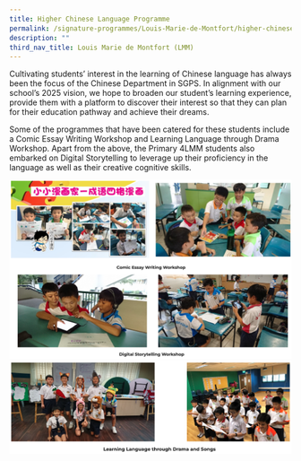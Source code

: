 ```yaml
---
title: Higher Chinese Language Programme
permalink: /signature-programmes/Louis-Marie-de-Montfort/higher-chinese-language-programme/
description: ""
third_nav_title: Louis Marie de Montfort (LMM)
---
```




Cultivating students’ interest in the learning of Chinese language has always been the focus of the Chinese Department in SGPS. In alignment with our school’s 2025 vision, we hope to broaden our student’s learning experience, provide them with a platform to discover their interest so that they can plan for their education pathway and achieve their dreams. 

  

Some of the programmes that have been catered for these students include a Comic Essay Writing Workshop and Learning Language through Drama Workshop. Apart from the above, the Primary 4LMM students also embarked on Digital Storytelling to leverage up their proficiency in the language as well as their creative cognitive skills.

![](/images/hclp1.png)
![](/images/hclp2.png)